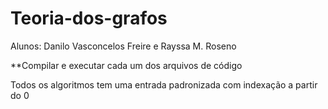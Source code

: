 # Teoria-dos-grafos
Alunos: Danilo Vasconcelos Freire e Rayssa M. Roseno

**Compilar e executar cada um dos arquivos de código  

Todos os algoritmos tem uma entrada padronizada com indexação a partir do 0   
